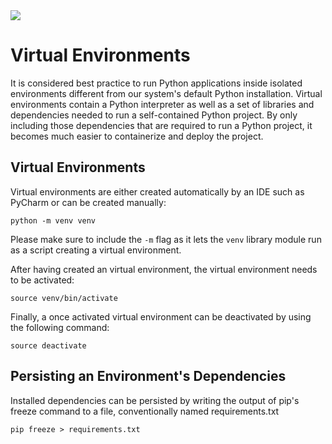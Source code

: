 <!--
date=2022-06-27
topic=Python
-->

<img class='full' src='assets/posts/guides/007_python_virtual_environments/thumbnail.png'>

# Virtual Environments
It is considered best practice to run Python applications inside isolated environments different from our system's default Python installation. Virtual environments contain a Python interpreter as well as a set of libraries and dependencies needed to run a self-contained Python project. By only including those dependencies that are required to run a Python project, it becomes much easier to containerize and  deploy the project.

## Virtual Environments
Virtual environments are either created automatically by an IDE such as PyCharm or can be created manually:
``` TS
python -m venv venv
```
Please make sure to include the <code>-m</code> flag as it lets the <code>venv</code> library module run as a script creating a virtual environment.

After having created an virtual environment, the virtual environment needs to be activated:
``` TS
source venv/bin/activate
```

Finally, a once activated virtual environment can be deactivated by using the following command:
``` TS
source deactivate
```

## Persisting an Environment's Dependencies
Installed dependencies can be persisted by writing the output of pip's freeze command to a file, conventionally named requirements.txt
``` TS
pip freeze > requirements.txt
```

